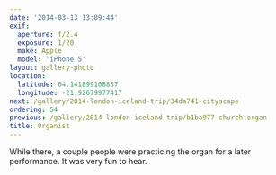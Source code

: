 ```yaml
---
date: '2014-03-13 13:09:44'
exif:
  aperture: f/2.4
  exposure: 1/20
  make: Apple
  model: 'iPhone 5'
layout: gallery-photo
location:
  latitude: 64.141899108887
  longitude: -21.92679977417
next: /gallery/2014-london-iceland-trip/34da741-cityscape
ordering: 54
previous: /gallery/2014-london-iceland-trip/b1ba977-church-organ
title: Organist
---
```


While there, a couple people were practicing the organ for a later performance. It was very fun to hear.
